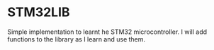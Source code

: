 # STM32LIB
Simple implementation to learnt he STM32 microcontroller. I will add functions to the library as I learn and use them.
